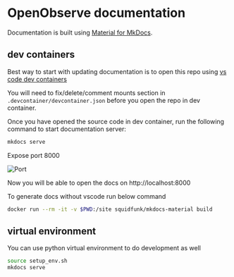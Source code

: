 # OpenObserve documentation

Documentation is built using [Material for MkDocs](https://squidfunk.github.io/mkdocs-material/).


## dev containers

Best way to start with updating documentation is to open this repo using [vs code dev containers](https://code.visualstudio.com/docs/remote/containers)

You will need to fix/delete/comment mounts section in `.devcontainer/devcontainer.json` before you open the repo in dev container.

Once you have opened the source code in dev container, run the following command to start documentation server:

```sh
mkdocs serve
```

Expose port 8000

![Port](doc-images/port.jpg)

Now you will be able to open the docs on http://localhost:8000

To generate docs without vscode run below command

```sh
docker run --rm -it -v $PWD:/site squidfunk/mkdocs-material build
```

## virtual environment

You can use python virtual environment to do development as well

```sh
source setup_env.sh
mkdocs serve
```
